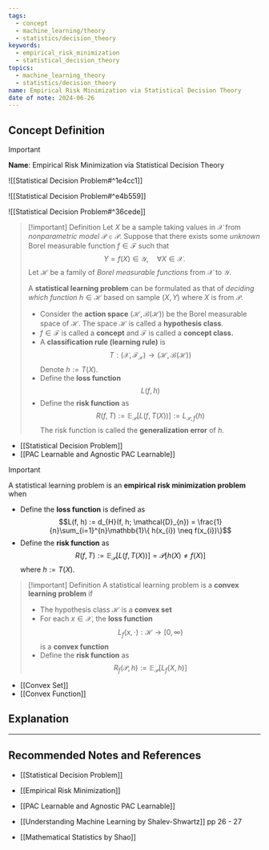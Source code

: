 ```yaml
---
tags:
  - concept
  - machine_learning/theory
  - statistics/decision_theory
keywords:
  - empirical_risk_minimization
  - statistical_decision_theory
topics:
  - machine_learning_theory
  - statistics/decision_theory
name: Empirical Risk Minimization via Statistical Decision Theory
date of note: 2024-06-26
---
```


## Concept Definition

>[!important]
>**Name**: Empirical Risk Minimization via Statistical Decision Theory

![[Statistical Decision Problem#^1e4cc1]]

![[Statistical Decision Problem#^e4b559]]

![[Statistical Decision Problem#^36cede]]


>[!important] Definition
>Let $X$ be a sample taking values in $\mathcal{X}$ from *nonparametric model* $\mathcal{P} \in \mathscr{P}$. Suppose that there exists some *unknown* Borel measurable function $f\in \mathcal{F}$ such that $$Y = f(X) \in \mathcal{Y}, \quad \forall X\in \mathcal{X}.$$ Let $\mathcal{H}$ be a family of *Borel measurable functions* from $\mathcal{X}$ to $\mathcal{Y}$. 
>
>A **statistical learning problem** can be formulated as that of *deciding which function* $h \in \mathcal{H}$ based on sample $(X, Y)$ where $X$ is from $\mathcal{P}$.
>- Consider the **action space** $(\mathcal{H}, \mathcal{B}(\mathcal{H}))$ be the Borel measurable space of $\mathcal{H}$. The space $\mathcal{H}$ is called a **hypothesis class**.
>- $f\in \mathcal{F}$ is called a **concept** and $\mathcal{F}$ is called a **concept class.**
>-  A **classification  rule (learning rule)** is $$T: (\mathcal{X}, \mathscr{F}_{\mathcal{X}}) \to (\mathcal{H}, \mathcal{B}(\mathcal{H}))$$  Denote $h:=T(X)$.
>- Define the **loss function** $$L(f, h)$$
>- Define the **risk function** as $$R(f, T) := \mathbb{E}_{ \mathcal{P}}\left[ L(f, T(X)) \right] := L_{\mathcal{P}, f}(h)$$ The risk function is called the **generalization error** of $h.$
>

- [[Statistical Decision Problem]]
- [[PAC Learnable and Agnostic PAC Learnable]]

>[!important]
>A statistical learning problem is an **empirical risk minimization problem** when
>- Define the **loss function** is defined as $$L(f, h) := d_{H}(f, h; \mathcal{D}_{n}) = \frac{1}{n}\sum_{i=1}^{n}\mathbb{1}\{ h(x_{i}) \neq f(x_{i})\}$$
>- Define the **risk function** as $$R(f, T):= \mathbb{E}_{ \mathcal{P} }\left[  L(f, T(X)) \right]  = \mathcal{P}\left[ h(X) \neq f(X) \right] $$ where $h := T(X).$

>[!important] Definition
>A statistical learning problem is a **convex learning problem** if
>- The hypothesis class $\mathcal{H}$ is a **convex set**
>- For each $x\in \mathcal{X}$, the **loss function** $$L_{f}(x, \cdot): \mathcal{H} \to [0, \infty)$$ is a **convex function**
>- Define the **risk function** as $$R_{f}(\mathcal{P}, h):= \mathbb{E}_{ \mathcal{P} }\left[  L_{f}(X, h) \right]$$

- [[Convex Set]]
- [[Convex Function]]



## Explanation





-----------
##  Recommended Notes and References


- [[Statistical Decision Problem]]

- [[Empirical Risk Minimization]]
- [[PAC Learnable and Agnostic PAC Learnable]]



- [[Understanding Machine Learning by Shalev-Shwartz]]  pp 26 - 27
- [[Mathematical Statistics by Shao]] 
